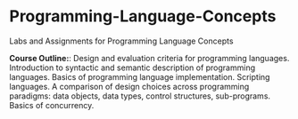 # Programming-Language-Concepts
Labs and Assignments for Programming Language Concepts

**Course Outline:**: Design and evaluation criteria for programming languages. Introduction to syntactic and semantic description of programming languages. Basics of programming language implementation. Scripting languages. A comparison of design choices across programming paradigms: data objects, data types, control structures, sub-programs. Basics of concurrency.
